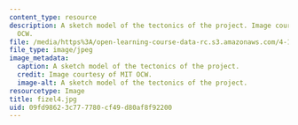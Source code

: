 ```yaml
---
content_type: resource
description: A sketch model of the tectonics of the project. Image courtesy of MIT
  OCW.
file: /media/https%3A/open-learning-course-data-rc.s3.amazonaws.com/4-125a-architecture-studio-building-in-landscapes-fall-2005/09fd98623c777780cf49d80af8f92200_fizel4.jpg
file_type: image/jpeg
image_metadata:
  caption: A sketch model of the tectonics of the project.
  credit: Image courtesy of MIT OCW.
  image-alt: A sketch model of the tectonics of the project.
resourcetype: Image
title: fizel4.jpg
uid: 09fd9862-3c77-7780-cf49-d80af8f92200
---
```

